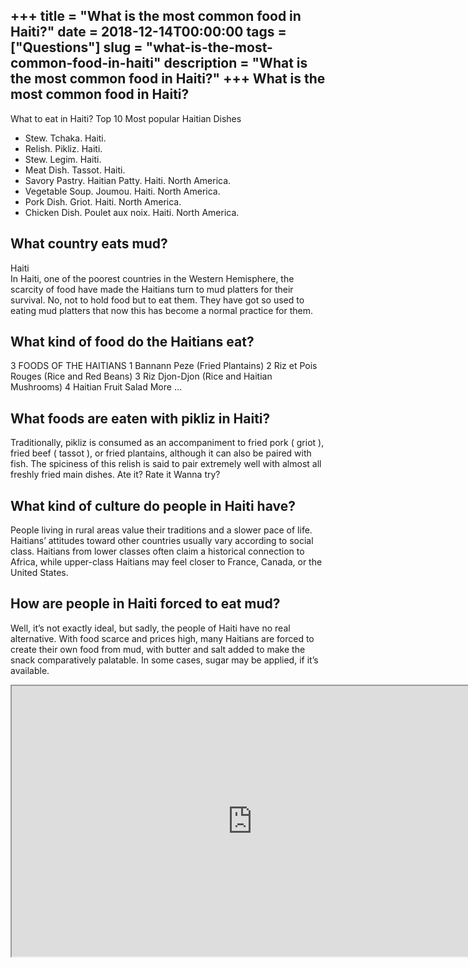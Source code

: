 +++
title = "What is the most common food in Haiti?"
date = 2018-12-14T00:00:00
tags = ["Questions"]
slug = "what-is-the-most-common-food-in-haiti"
description = "What is the most common food in Haiti?"
+++
What is the most common food in Haiti?
--------------------------------------

What to eat in Haiti? Top 10 Most popular Haitian Dishes

- Stew. Tchaka. Haiti.
- Relish. Pikliz. Haiti.
- Stew. Legim. Haiti.
- Meat Dish. Tassot. Haiti.
- Savory Pastry. Haitian Patty. Haiti. North America.
- Vegetable Soup. Joumou. Haiti. North America.
- Pork Dish. Griot. Haiti. North America.
- Chicken Dish. Poulet aux noix. Haiti. North America.

What country eats mud?
----------------------

Haiti  
In Haiti, one of the poorest countries in the Western Hemisphere, the scarcity of food have made the Haitians turn to mud platters for their survival. No, not to hold food but to eat them. They have got so used to eating mud platters that now this has become a normal practice for them.

What kind of food do the Haitians eat?
--------------------------------------

 3 FOODS OF THE HAITIANS 1 Bannann Peze (Fried Plantains) 2 Riz et Pois Rouges (Rice and Red Beans) 3 Riz Djon-Djon (Rice and Haitian Mushrooms) 4 Haitian Fruit Salad More …

What foods are eaten with pikliz in Haiti?
------------------------------------------

Traditionally, pikliz is consumed as an accompaniment to fried pork ( griot ), fried beef ( tassot ), or fried plantains, although it can also be paired with fish. The spiciness of this relish is said to pair extremely well with almost all freshly fried main dishes. Ate it? Rate it Wanna try?

What kind of culture do people in Haiti have?
---------------------------------------------

People living in rural areas value their traditions and a slower pace of life. Haitians’ attitudes toward other countries usually vary according to social class. Haitians from lower classes often claim a historical connection to Africa, while upper-class Haitians may feel closer to France, Canada, or the United States.

How are people in Haiti forced to eat mud?
------------------------------------------

Well, it’s not exactly ideal, but sadly, the people of Haiti have no real alternative. With food scarce and prices high, many Haitians are forced to create their own food from mud, with butter and salt added to make the snack comparatively palatable. In some cases, sugar may be applied, if it’s available.

<iframe allow="accelerometer; autoplay; clipboard-write; encrypted-media; gyroscope; picture-in-picture" allowfullscreen="" class="__youtube_prefs__  epyt-is-override  no-lazyload" data-no-lazy="1" data-origheight="433" data-origwidth="770" data-skipgform_ajax_framebjll="" height="433" id="_ytid_28112" loading="lazy" src="https://www.youtube.com/embed/s3337cj4sJQ?enablejsapi=1&autoplay=0&cc_load_policy=0&cc_lang_pref=&iv_load_policy=1&loop=0&modestbranding=0&rel=1&fs=1&playsinline=0&autohide=2&theme=dark&color=red&controls=1&" title="YouTube player" width="770"></iframe>